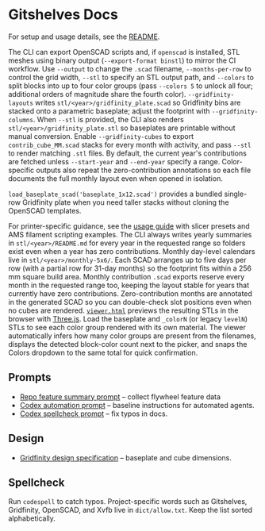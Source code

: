 # Gitshelves Docs

For setup and usage details, see the [README](../README.md).

The CLI can export OpenSCAD scripts and, if `openscad` is installed, STL meshes
using binary output (`--export-format binstl`) to mirror the CI workflow.
Use `--output` to change the `.scad` filename, `--months-per-row` to control the
grid width, `--stl` to specify an STL output path, and `--colors` to split
blocks into up to four color groups (pass `--colors 5` to unlock all four;
additional orders of magnitude share the fourth color).
`--gridfinity-layouts` writes `stl/<year>/gridfinity_plate.scad` so Gridfinity
bins are stacked onto a parametric baseplate; adjust the footprint with
`--gridfinity-columns`. When `--stl` is provided, the CLI also renders
`stl/<year>/gridfinity_plate.stl` so baseplates are printable without manual
conversion. Enable `--gridfinity-cubes` to export `contrib_cube_MM.scad` stacks
for every month with activity, and pass `--stl` to render matching `.stl`
files. By default, the current year's contributions are fetched unless
`--start-year` and `--end-year` specify a range.
Color-specific outputs also repeat the zero-contribution annotations so each
file documents the full monthly layout even when opened in isolation.

`load_baseplate_scad('baseplate_1x12.scad')` provides a bundled single-row Gridfinity plate when you need taller stacks without
cloning the OpenSCAD templates.

For printer-specific guidance, see the [usage guide](usage.md) with slicer
presets and AMS filament scripting examples.
The CLI always writes yearly summaries in `stl/<year>/README.md` for every year in the
requested range so folders exist even when a year has zero contributions.
Monthly day-level calendars live in `stl/<year>/monthly-5x6/`. Each SCAD arranges up to five days per
row (with a partial row for 31-day months) so the footprint fits within a 256 mm square build area.
Monthly contribution `.scad` exports reserve every month in the requested range too, keeping the layout
stable for years that currently have zero contributions.
Zero-contribution months are annotated in the generated SCAD so you can double-check slot
positions even when no cubes are rendered.
[`viewer.html`](viewer.html) previews the resulting STLs in the browser with
[Three.js](https://threejs.org/). Load the baseplate and `_colorN` (or legacy
`levelN`) STLs to see each color group rendered with its own material. The viewer
automatically infers how many color groups are present from the filenames,
displays the detected block-color count next to the picker, and snaps the Colors
dropdown to the same total for quick confirmation.

## Prompts

- [Repo feature summary prompt](prompts/codex/repo-feature-summary.md) – collect flywheel feature data
- [Codex automation prompt](prompts/codex/automation.md) – baseline instructions for automated agents.
- [Codex spellcheck prompt](prompts/codex/spellcheck.md) – fix typos in docs.

## Design

- [Gridfinity design specification](gridfinity_design.md) – baseplate and cube dimensions.

## Spellcheck

Run `codespell` to catch typos. Project-specific words such as Gitshelves,
Gridfinity, OpenSCAD, and Xvfb live in `dict/allow.txt`. Keep the list sorted
alphabetically.
